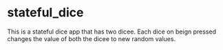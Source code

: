 # stateful_dice
This is a stateful dice app that has two dicee. Each dice on beign pressed changes the value of both the dicee to new random values.
